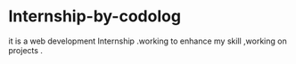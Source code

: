 # Internship-by-codolog
it is a web development Internship .working to enhance my skill ,working on projects .
